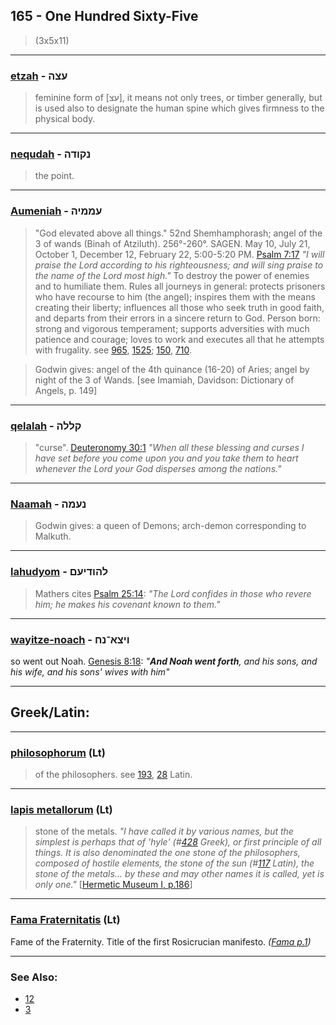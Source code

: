 ## 165 - One Hundred Sixty-Five
> (3x5x11)

---

### [etzah](/keys/OTzH) - עצה
> feminine form of [עצ], it means not only trees, or timber generally, but is used also to designate the human spine which gives firmness to the physical body.

---

### [nequdah](/keys/NQVDH) - נקודה
> the point.

---

### [Aumeniah](/keys/OMMIH) - עממיה
> "God elevated above all things." 52nd Shemhamphorash; angel of the 3 of wands (Binah of Atziluth). 256°-260°. SAGEN. May 10, July 21, October 1, December 12, February 22, 5:00-5:20 PM. [Psalm 7:17](http://biblehub.com/psalms/7-17.htm) *"I will praise the Lord according to his righteousness; and will sing praise to the name of the Lord most high."* To destroy the power of enemies and to humiliate them. Rules all journeys in general: protects prisoners who have recourse to him (the angel); inspires them with the means creating their liberty; influences all those who seek truth in good faith, and departs from their errors in a sincere return to God. Person born: strong and vigorous temperament; supports adversities with much patience and courage; loves to work and executes all that he attempts with frugality. see [965](965), [1525](1525); [150](150), [710](710).

> Godwin gives: angel of the 4th quinance (16-20) of Aries; angel by night of the 3 of Wands. [see Imamiah, Davidson: Dictionary of Angels, p. 149]

---

### [qelalah](/keys/QLLH) - קללה
> "curse". [Deuteronomy 30:1](http://biblehub.com/deuteronomy/30-1.htm) *"When all these blessing and curses I have set before you come upon you and you take them to heart whenever the Lord your God disperses among the nations."*

---

### [Naamah](/keys/NOMH) - נעמה
> Godwin gives: a queen of Demons; arch-demon corresponding to Malkuth.

---

### [lahudyom](/keys/LHVDIOM) - להודיעם
> Mathers cites [Psalm 25:14](http://biblehub.com/psalms/25-14.htm): *"The Lord confides in those who revere him; he makes his covenant known to them."*

---

### [wayitze-noach](/keys/VITzA-NCh) - ויצא־נח
so went out Noah. [Genesis 8:18](https://biblehub.com/genesis/8-18.htm): *"**And Noah went forth**, and his sons, and his wife, and his sons' wives with him"*

---

## Greek/Latin:

---

### [philosophorum](/latin?word=philosophorum) (Lt)
> of the philosophers. see [193](193), [28](28) Latin.

---

### [lapis metallorum](/latin?word=lapis+metallorum) (Lt)
> stone of the metals. *"I have called it by various names, but the simplest is perhaps that of 'hyle' (#[428](428) Greek), or first principle of all things. It is also denominated the one stone of the philosophers, composed of hostile elements, the stone of the sun (#[117](117) Latin), the stone of the metals... by these and may other names it is called, yet is only one."* [[Hermetic Museum I, p.186](https://archive.org/stream/b24927363_0001#page/186)]

---

### [Fama Fraternitatis](/latin?word=Fama+Fraternitatis) (Lt)
Fame of the Fraternity. Title of the first Rosicrucian manifesto. *([Fama p.1](https://archive.org/stream/fameconfessionof00vaug#page/n79))*

---

### See Also:

- [12](12)
- [3](3)

